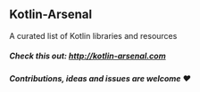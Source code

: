 ## Kotlin-Arsenal
A curated list of Kotlin libraries and resources
##### Check this out: http://kotlin-arsenal.com
##### Contributions, ideas and issues are welcome ♥️
